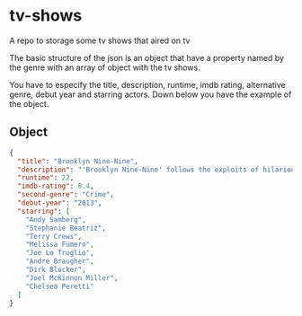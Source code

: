 # tv-shows
A repo to storage some tv shows that aired on tv

The basic structure of the json is an object that have a property named by the genre
with an array of object with the tv shows.

You have to especify the title, description, runtime, imdb rating, alternative genre,
debut year and starring actors. Down below you have the example of the object.

## Object

```json
{
  "title": "Brooklyn Nine-Nine",
  "description": "'Brooklyn Nine-Nine' follows the exploits of hilarious Det. Jake Peralta and his diverse, lovable colleagues as they police the NYPD's 99th Precinct.",
  "runtime": 22,
  "imdb-rating": 8.4,
  "second-genre": "Crime",
  "debut-year": "2013",
  "starring": [
    "Andy Samberg",
    "Stephanie Beatriz",
    "Terry Crews",
    "Melissa Fumero",
    "Joe Lo Truglio",
    "Andre Braugher",
    "Dirk Blocker",
    "Joel McKinnon Miller",
    "Chelsea Peretti"
  ]
}
```
